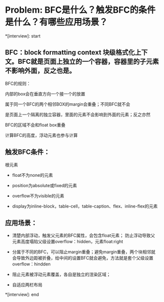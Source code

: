 # Problem: BFC是什么？触发BFC的条件是什么？有哪些应用场景？

*[interview]: start

## BFC：block formatting context 块级格式化上下文。BFC就是页面上独立的一个容器，容器里的子元素不影响外面，反之也是。

BFC的规则：

内部的box会在垂直方向一个接一个的放置

属于同一个BFC的两个相邻BOX的margin会重叠；不同BFC就不会

是页面上一个隔离的独立容器，里面的元素不会影响到外面的元素；反之亦然

BFC的区域不会和float box重叠

计算BFC的高度，浮动元素也参与计算


## 触发BFC条件：

根元素

- float不为none的元素

- position为absolute或fixed的元素

- overflow不为visible的元素

- display为inline-block，table-cell，table-caption、flex、inline-flex的元素

## 应用场景：

- 清楚内部浮动，触发父元素的BFC属性，会包含float元素； 防止浮动导致父元素高度塌陷父级设置overflow：hidden，元素float:right

- 分属于不同的BFC，可以阻止margin重叠；避免margin重叠，两个块相邻就会导致外边距被折叠，给中间的设置BFC就会避免，方法就是套个父级设置overflow：hindden

- 阻止元素被浮动元素覆盖，各自是独立的渲染区域；

- 自适应两栏布局


*[interview]: end
